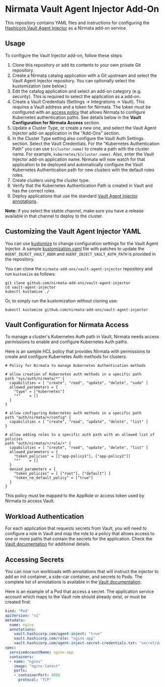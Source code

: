 # Nirmata Vault Agent Injector Add-On

This repository contains YAML files and instructions for configuring the [Hashicorp Vault Agent Injector](https://www.vaultproject.io/docs/platform/k8s/injector) as a Nirmata add-on service.

## Usage

To configure the Vault Injector add-on, follow these steps:
1. Clone this repository or add its contents to your own private Git repository. 
3. Create a Nirmata catalog application with a Git upstream and select the Vault Agent Injector repository. You can optionally select the kustomization (see below.)
4. Edit the catalog application and select an add-on category (e.g. security). This is required to select the application as a add-on.
5. Create a Vault Credentials (Settings -> Integrations -> Vault). This requires a Vault address and a token for Nirmata. The token must be configured with an [access policy](#vault-configuration-for-nirmata-access) that allows Nirmata to configure Kubernetes authentication paths. See details below in the **Vault Configuration for Nirmata Access** section. 
5. Update a Cluster Type, or create a new one, and select the Vault Agent Injector add-on application in the "Add-Ons" section.
6. In the Cluster Type setting also configure the Vault Auth Settings section. Select the Vault Credentials. For the "Kubernetes Authentication Path" you can use `$(cluster.name)` to create a path with the cluster name. For example, `kubernetes/$(cluster.name)`. Also, enter the Vault Injector add-on application name. Nirmata will now watch for that application to be deployed and automatically configure the Vault Kubernetes Authentication path for new clusters with the default roles roles.
6. Create clusters using the cluster type.
7. Verify that the Kubernetes Authentication Path is created in Vault and has the correct roles.
8. Deploy applications that use the standard [Vault Agent Injector annotations](https://www.vaultproject.io/docs/platform/k8s/injector/annotations). 

**Note:** if you select the stable channel, make sure you have a release available in that channel to deploy to the cluster. 

## Customizing the Vault Agent Injector YAML

You can use [kustomize](https://kubernetes-sigs.github.io/kustomize/) to change configuration settings for the Vault Agent Injector. A sample [kustomization.yaml](kustomization.yaml) file with patches to update the `AGENT_INJECT_VAULT_ADDR` and `AGENT_INJECT_VAULT_AUTH_PATH` is provided in the repository.

You can clone the `nirmata-add-ons/vault-agent-injector` repository and run `kustomize` as follows:

```
git clone github.com/nirmata-add-ons/vault-agent-injector
cd vault-agent-injector
kubectl kustomize ./
```

Or, to simply run the kustomization without cloning use: 

```
kubectl kustomize github.com/nirmata-add-ons/vault-agent-injector
```

## Vault Configuration for Nirmata Access

To manage a cluster's Kubernetes Auth path in Vault, Nirmata needs access permissions to enable and configure Kubernetes Auth paths. 

Here is an sample HCL policy that provides Nirmata with permissions to create and configure Kubernetes Auth methods for clusters:

```
# Policy for Nirmata to manage Kubernetes Authentication methods

# allow creation of Kubernetes auth methods in a specific path
path "sys/auth/nirmata/*" {
  capabilities = [ "create", "read", "update", "delete", "sudo" ]
  allowed_parameters = {
    "type" = ["kubernetes"]    
    "*"    = []
  }
}

# allow configuring Kubernetes auth methods in a specific path
path "auth/nirmata/+/config" {
  capabilities = [ "create", "read", "update", "delete", "list" ]
}

# allow adding roles to a specific auth path with an allowed list of policies
path "auth/nirmata/+/role/+" {
  capabilities = [ "create", "read", "update", "delete", "list" ]
  allowed_parameters = {
    "token_policies" = [["app-policy1"], ["app-policy2"]]
    "*"    = []
  }
  denied_parameters = {
    "token_policies" = [ ["root"], ["default"] ]
    "token_no_default_policy" = ["true"]
  }
}

```

This policy must be mapped to the AppRole or access token used by Nirmata to access Vault.

## Workload Authentication

For each application that requests secrets from Vault, you will need to configure a role in Vault and map the role to a policy that allows access to one or more paths that contain the secrets for the application. Check the [Vault documentation](https://www.vaultproject.io/docs/auth/kubernetes.html#configuration) for additional details.

## Accessing Secrets

You can now run workloads with annotations that will instruct the injector to add an init container, a side-car container, and secrets to Pods. The complete list of annotations is available in the [Vault documentation](https://www.vaultproject.io/docs/platform/k8s/injector/annotations).

Here is an example of a Pod that access a secret. The application service account which maps to the Vault role should already exist, or must be created first:

```yaml
kind: "Pod"
apiVersion: "v1"
metadata:
  name: nginx
  annotations:
    vault.hashicorp.com/agent-inject: "true"
    vault.hashicorp.com/role: "nginx-app"
    vault.hashicorp.com/agent-inject-secret-credentials.txt: "secret/data/nginx/config"
spec:
  serviceAccountName: nginx-app
  containers:
  - name: "nginx"
    image: "nginx:latest"
    ports:
    - containerPort: 8080
      protocol: "TCP"
 
```



